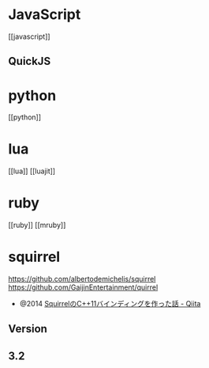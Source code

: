 # JavaScript
[[javascript]]
## QuickJS

# python
[[python]]
# lua
[[lua]] [[luajit]]
# ruby
[[ruby]]
[[mruby]]

# squirrel
https://github.com/albertodemichelis/squirrel
https://github.com/GaijinEntertainment/quirrel

- @2014 [SquirrelのC++11バインディングを作った話 - Qiita](https://qiita.com/jonigata/items/27c9d51304617bc96b91)

## Version
## 3.2

